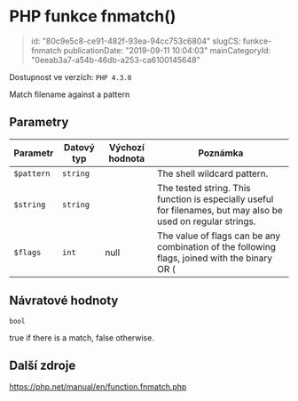 PHP funkce fnmatch()
================================

> id: "80c9e5c8-ce91-482f-93ea-94cc753c6804"
> slugCS: funkce-fnmatch
> publicationDate: "2019-09-11 10:04:03"
> mainCategoryId: "0eeab3a7-a54b-46db-a253-ca6100145648"

Dostupnost ve verzích: `PHP 4.3.0`

Match filename against a pattern


Parametry
--------------

| Parametr | Datový typ | Výchozí hodnota | Poznámka |
|-----|-----|-----|-----|
| `$pattern` | `string` |  | The shell wildcard pattern. |
| `$string` | `string` |  | The tested string. This function is especially useful for filenames, but may also be used on regular strings. |
| `$flags` | `int` | null | The value of flags can be any combination of the following flags, joined with the binary OR (|) operator. <table> A list of possible flags for fnmatch <tr valign="top"> <td>Flag</td> <td>Description</td> </tr> <tr valign="top"> <td>FNM_NOESCAPE</td> <td> Disable backslash escaping. </td> </tr> <tr valign="top"> <td>FNM_PATHNAME</td> <td> Slash in string only matches slash in the given pattern. </td> </tr> <tr valign="top"> <td>FNM_PERIOD</td> <td> Leading period in string must be exactly matched by period in the given pattern. </td> </tr> <tr valign="top"> <td>FNM_CASEFOLD</td> <td> Caseless match. Part of the GNU extension. </td> </tr> </table> |


Návratové hodnoty
----------------

`bool`

true if there is a match, false otherwise.

Další zdroje
------------

https://php.net/manual/en/function.fnmatch.php
